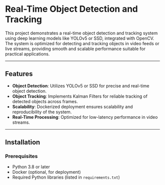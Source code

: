 # Real-Time Object Detection and Tracking  

This project demonstrates a real-time object detection and tracking system using deep learning models like YOLOv5 or SSD, integrated with OpenCV. The system is optimized for detecting and tracking objects in video feeds or live streams, providing smooth and scalable performance suitable for practical applications.

---

## Features  
- **Object Detection**: Utilizes YOLOv5 or SSD for precise and real-time object detection.  
- **Object Tracking**: Implements Kalman Filters for reliable tracking of detected objects across frames.  
- **Scalability**: Dockerized deployment ensures scalability and reproducibility of the system.  
- **Real-Time Processing**: Optimized for low-latency performance in video streams.  

---

## Installation  

### Prerequisites  
- Python 3.8 or later  
- Docker (optional, for deployment)  
- Required Python libraries (listed in `requirements.txt`)  

